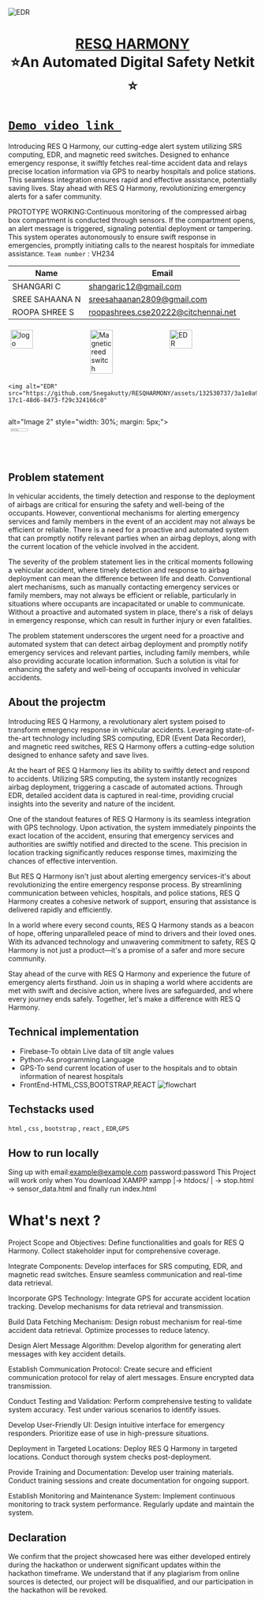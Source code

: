 ![EDR](https://github.com/Snegakutty/RESQHARMONY/assets/132530737/c03f3e11-7c17-466a-afa1-b3b684baba1d)

<h1 align="center" style="border-bottom: none">
    <b>
        <a href="https://www.google.com"> RESQ HARMONY </a><br>
    </b>
    ⭐️An Automated Digital Safety Netkit  ⭐️ <br>
</h1>

# [`Demo video link `](https://drive.google.com/file/d/1MMtVB1LAonPb319Bizvczq4PNZoaGAY-/view?usp=sharing)
Introducing RES Q Harmony, our cutting-edge alert system utilizing SRS computing, EDR, and magnetic reed switches. Designed to enhance emergency response, it swiftly fetches real-time accident data and relays precise location information via GPS to nearby hospitals and police stations. This seamless integration ensures rapid and effective assistance, potentially saving lives. Stay ahead with RES Q Harmony, revolutionizing emergency alerts for a safer community.

PROTOTYPE WORKING:Continuous monitoring of the compressed airbag box compartment is conducted through sensors. If the compartment opens, an alert message is triggered, signaling potential deployment or tampering. This system operates autonomously to ensure swift response in emergencies, promptly initiating calls to the nearest hospitals for immediate assistance. 
`Team number` : VH234

| Name    | Email           |
|---------|-----------------|
| SHANGARI C | shangaric12@gmail.com |
| SREE SAHAANA N | sreesahaanan2809@gmail.com |
| ROOPA SHREE S | roopashrees.cse20222@citchennai.net|

<div style="display: flex; flex-wrap: wrap;">
   <img width="30%"  alt="logo" src="https://github.com/Snegakutty/RESQHARMONY/assets/132530737/cfd01325-03ff-4072-961c-ffd8cfec4280" style ="width:30%; margin:5px;"> 
   <img width="30%"  alt="Magnetic reed switch" src="https://github.com/Snegakutty/RESQHARMONY/assets/132530737/5a9affeb-35d7-4f04-b928-a387c85020c8" style ="width:30%; margin:5px;">
   <img width="30%"  alt="EDR" src="https://github.com/Snegakutty/RESQHARMONY/assets/132530737/c03f3e11-7c17-466a-afa1-b3b684baba1d" style ="width:30%; margin:5px;">
   
    <img alt="EDR" src="https://github.com/Snegakutty/RESQHARMONY/assets/132530737/3a1e8a96-17c1-48d6-8473-f29c324166c0"
 alt="Image 2" style="width: 30%; margin: 5px;">
    <img alt="sms" src="https://github.com/Snegakutty/RESQHARMONY/assets/132530737/8e16f0d4-2340-4b0a-8369-fcdb7d830466"
 alt="Image 1" style="width: 30%; margin: 5px;">
</div>

## Problem statement 
In vehicular accidents, the timely detection and response to the deployment of airbags are critical for ensuring the safety and well-being of the occupants. However, conventional mechanisms for alerting emergency services and family members in the event of an accident may not always be efficient or reliable. There is a need for a proactive and automated system that can promptly notify relevant parties when an airbag deploys, along with the current location of the vehicle involved in the accident.
 
The severity of the problem statement lies in the critical moments following a vehicular accident, where timely detection and response to airbag deployment can mean the difference between life and death. Conventional alert mechanisms, such as manually contacting emergency services or family members, may not always be efficient or reliable, particularly in situations where occupants are incapacitated or unable to communicate. Without a proactive and automated system in place, there's a risk of delays in emergency response, which can result in further injury or even fatalities.
 
The problem statement underscores the urgent need for a proactive and automated system that can detect airbag deployment and promptly notify emergency services and relevant parties, including family members, while also providing accurate location information. Such a solution is vital for enhancing the safety and well-being of occupants involved in vehicular accidents.
## About the projectm
Introducing RES Q Harmony, a revolutionary alert system poised to transform emergency response in vehicular accidents. Leveraging state-of-the-art technology including SRS computing, EDR (Event Data Recorder), and magnetic reed switches, RES Q Harmony offers a cutting-edge solution designed to enhance safety and save lives.

At the heart of RES Q Harmony lies its ability to swiftly detect and respond to accidents. Utilizing SRS computing, the system instantly recognizes airbag deployment, triggering a cascade of automated actions. Through EDR, detailed accident data is captured in real-time, providing crucial insights into the severity and nature of the incident.

One of the standout features of RES Q Harmony is its seamless integration with GPS technology. Upon activation, the system immediately pinpoints the exact location of the accident, ensuring that emergency services and authorities are swiftly notified and directed to the scene. This precision in location tracking significantly reduces response times, maximizing the chances of effective intervention.

But RES Q Harmony isn't just about alerting emergency services-it's about revolutionizing the entire emergency response process. By streamlining communication between vehicles, hospitals, and police stations, RES Q Harmony creates a cohesive network of support, ensuring that assistance is delivered rapidly and efficiently.

In a world where every second counts, RES Q Harmony stands as a beacon of hope, offering unparalleled peace of mind to drivers and their loved ones. With its advanced technology and unwavering commitment to safety, RES Q Harmony is not just a product—it's a promise of a safer and more secure community.

Stay ahead of the curve with RES Q Harmony and experience the future of emergency alerts firsthand. Join us in shaping a world where accidents are met with swift and decisive action, where lives are safeguarded, and where every journey ends safely. Together, let's make a difference with RES Q Harmony. 

## Technical implementation 

* Firebase-To obtain Live data of tilt angle values
* Python-As programming Language 
* GPS-To send current location of user to the hospitals and to obtain information of nearest hospitals
* FrontEnd-HTML,CSS,BOOTSTRAP,REACT
![flowchart](https://drive.google.com/file/d/1S5jSDZ3fUlQ5RC2i5Yb-NIisqO5JVSNo/view?usp=sharing)

## Techstacks used 
`html` , `css` , `bootstrap` , `react` , `EDR`,`GPS`

## How to run locally 
Sing up with email:example@example.com password:password 
This Project will work only when You download XAMPP xampp |-> htdocs/ | -> stop.html -> sensor_data.html and finally run index.html

# What's next ?
Project Scope and Objectives:
Define functionalities and goals for RES Q Harmony.
Collect stakeholder input for comprehensive coverage.

Integrate Components:
Develop interfaces for SRS computing, EDR, and magnetic read switches.
Ensure seamless communication and real-time data retrieval.

Incorporate GPS Technology:
Integrate GPS for accurate accident location tracking.
Develop mechanisms for data retrieval and transmission.

Build Data Fetching Mechanism:
Design robust mechanism for real-time accident data retrieval.
Optimize processes to reduce latency.

Design Alert Message Algorithm:
Develop algorithm for generating alert messages with key accident details.

Establish Communication Protocol:
Create secure and efficient communication protocol for relay of alert messages.
Ensure encrypted data transmission.

Conduct Testing and Validation:
Perform comprehensive testing to validate system accuracy.
Test under various scenarios to identify issues.

Develop User-Friendly UI:
Design intuitive interface for emergency responders.
Prioritize ease of use in high-pressure situations.

Deployment in Targeted Locations:
Deploy RES Q Harmony in targeted locations.
Conduct thorough system checks post-deployment.

Provide Training and Documentation:
Develop user training materials.
Conduct training sessions and create documentation for ongoing support.

Establish Monitoring and Maintenance System:
Implement continuous monitoring to track system performance.
Regularly update and maintain the system.



## Declaration
We confirm that the project showcased here was either developed entirely during the hackathon or underwent significant updates within the hackathon timeframe. We understand that if any plagiarism from online sources is detected, our project will be disqualified, and our participation in the hackathon will be revoked.
